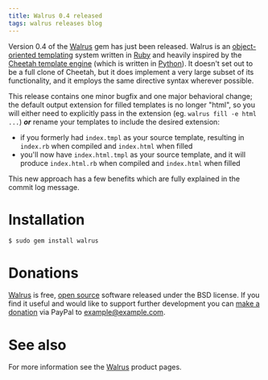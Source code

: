 ```yaml
---
title: Walrus 0.4 released
tags: walrus releases blog
---
```


Version 0.4 of the [Walrus](/wiki/Walrus) gem has just been released. Walrus is an [object-oriented templating](/wiki/object-oriented_templating) system written in [Ruby](/wiki/Ruby) and heavily inspired by the [Cheetah template engine](/wiki/Cheetah_template_engine) (which is written in [Python](/wiki/Python)). It doesn't set out to be a full clone of Cheetah, but it does implement a very large subset of its functionality, and it employs the same directive syntax wherever possible.

This release contains one minor bugfix and one major behavioral change; the default output extension for filled templates is no longer "html", so you will either need to explicitly pass in the extension (eg. `walrus fill -e html ...`) **_or_** rename your templates to include the desired extension:

-   if you formerly had `index.tmpl` as your source template, resulting in `index.rb` when compiled and `index.html` when filled
-   you'll now have `index.html.tmpl` as your source template, and it will produce `index.html.rb` when compiled and `index.html` when filled

This new approach has a few benefits which are fully explained in the commit log message.

# Installation

```shell
$ sudo gem install walrus
```

# Donations

[Walrus](/wiki/Walrus) is free, [open source](/wiki/open_source) software released under the BSD license. If you find it useful and would like to support further development you can [make a donation](/products/walrus/donations) via PayPal to <example@example.com>.

# See also

For more information see the [Walrus](/wiki/Walrus) product pages.
